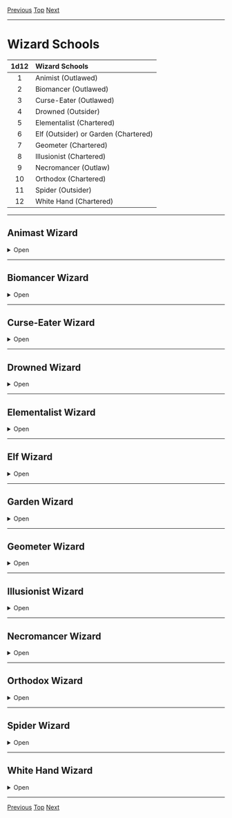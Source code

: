 [Previous](Chapter05.md#chapter-5) [Top](Chapter00.md#table-of-contents) [Next](Chapter07.md#chapter-7)

* * *
 
# Wizard Schools

| 1d12 | Wizard Schools                       |
|:----:|:------------------------------------ |
|  1   | Animist (Outlawed)                   |
|  2   | Biomancer (Outlawed)                 |
|  3   | Curse-Eater (Outlawed)               |
|  4   | Drowned (Outsider)                   |
|  5   | Elementalist (Chartered)             |
|  6   | Elf (Outsider) or Garden (Chartered) |
|  7   | Geometer (Chartered)                 |
|  8   | Illusionist (Chartered)              |
|  9   | Necromancer (Outlaw)                 |
|  10  | Orthodox (Chartered)                 |
|  11  | Spider (Outsider)                    |
|  12  | White Hand (Chartered)               |

* * *

## Animast Wizard

<details><summary>Open</summary>
<p>

**Starting Equpment**: dagger, spellbook, ink and quill. You dress for concealment.

**Perk**: If someone makes a bargain with you and breaks it, Save. If you
pass, you instantly know they have broken the bargain. Your
spells can target parasites and unborn children without targeting
their hosts.

**Drawback**: You cannot bathe. You cannot return another person’s love.

**Cantrips**
1. Transform into an oily formless creature with your face that has either a) a fly speed of 2x Movement, b) 3x Movement, c) a swim speed of 2x Movement, d) a burrow speed of Movement, e) the ability to squeeze through gaps smaller than a human
head.
2. Dim or extinguish all non-magical light sources in a 20’ radius.
3. Touch someone to learn if they have killed another sentient creature in the last 24hrs.

Mishaps

| 1d6 | Mishaps                                                                                               |
|:---:| ----------------------------------------------------------------------------------------------------- |
|  1  | MD only return to your pool on a 1-2 for 24hrs.                                                       |
|  2  | Take 1d6 damage.                                                                                      |
|  3  | Random mutation for 1d6 rounds, then Save Cups. Permanent if you fail. Resembles your transformation. |
|  4  | Blind for 1d6 rounds.                                                                                 |
|  5  | Deafened for 1d6 rounds.                                                                              |
|  6  | Spell targets you (if harmful) or enemy (if beneficial) or fizzles (if neutral).                      |

Dooms

|     | Dooms                                                                                                |
|:---:| ---------------------------------------------------------------------------------------------------- |
|  1  | Some aspect of your transformation manifests for 1 day.                                              |
|  2  | Some aspect of your transformation becomes permanent. You become crueler and greedier.               |
|  3  | Your transformation becomes permanent. You become bestial and monstrous. You become a dangerous NPC. | 

This doom can be avoided by true love, or by
slaying the last of a powerful species (black
dragons, elder trees, creation elementals,
abandoned gods).

### Spell List
 
<details><summary>Open</summary>
<p>

**1.Powerful Presence**
 
R: 0 T: self D: [dice] hours

You seem to grow in magnificence and poise, and gains +2x[dice] bonus to Save vs Domination, Charm, or Fear effects. Easily frightened creatures (horses, mice, guilt-ridden murderers) must test Morale or flee.

**2.Telekinetic Shove**
 
R: 50‘ T: creature or object D: 0

An object or creature within range is hurled through the air. Save negates. A human-sized creature travels 10’ per [dice], and takes 1d6 damage for every 10' travelled. A creature thrown at another creature requires an Attack roll to hit and inflicts 1d6 damage for every 10' travelled. This spell will also blow open all the closed but unlocked doors in a room, shatter all the windows in a building, or knock the thatched roof off a peasant's shack.

**3.Shrivel**
 
R. 50' T: [dice] creatures D: 1d6 rounds / permanent

Target loses half of its current HP and loses 6 Strength (affecting the damage it deals). Save negates. When the spell ends, the lost HP and Strength return. If this spell is cast this spell with 3 or more [dice] against a single target, the lost HP does not return, and the Strength damage is permanent. The apparent age of the target increases considerably for the spell's duration.

**4.Charm Person**
 
R: 50' T: person D: [dice] hours

Target person regards the caster as a good friend and ignores the obvious spell you just cast on them. If you invest 4 [dice] or more into this spell, the duration becomes permanent.

**5.Control Water**
 
R: 50’ T: a bucket’s worth of water D: concentration

Control a bucket’s worth of water. At one [die]: (a) propel a small boat, (b) carry a small item through the water, (c) allow someone to swim at 2x speed, (d) force someone to swim at half speed, (e) splash something no more than 5' away, (f) dry something that is wet. Each [dice] you invest increases the effects. At 4 [dice], sink ships or move small lakes.

**6.Sleep**
 
R: 50' T: [sum] HD of creatures D: 10 min / permanent

Target falls into a magical slumber, and can't be awoken by anything less vigorous than a slap. Save negates. Non-alert, unaware targets do not get a Save. If [sum] is at least 4 times the creature's HD, the duration becomes permanent (until slapped) and the creature no longer needs to eat or drink while sleeping. If you also invested 3 [dice] or more into this spell, the duration becomes permanent, and you can set the only condition that will cause the creature to awake (the sunrise before the apocalypse, true love’s kiss, etc.)

**7.Dream Eater**
 
R: 50‘ T: creature D: 0

A sleeping creature within 50' takes [sum] damage. The caster heals for the same amount. No Save. When you gain this spell, if you don't know sleep already, you learn it the next time you would roll to gain a spell. It replaces one of the spells you'd roll for.

**8.Scorching Ray**
 
R: 100' T: creatures or objects D: 0

Fire a ray at a target, dealing 1d10 fire damage with a successful attack roll. Each [dice] you invest in this spell allow you to fire an additional ray at the same target or at a new target. Creatures are not set on fire, but very flammable objects such as candles, dry straw, or paper will catch fire 1 round after being struck. Instead of using this spell to deal damage, you can instead use it to light all the candles in a single room.

**9.Scry**
 
R: [dice]x100' T: point in space D: concentration

You conjure an invisible, intangible, floating eyeball to a point in space that you designate. Unlike most spells, you do not have to have line of sight to cast it. As long as you maintain concentration, you can see through this sensor with your normal senses. This spell requires something to scry on, usually a mirror, quiet pool, clouds, or bonfire. If you invest 2 or more [dice], you can also hear through the sensor (it grows an ear). If you invest at 3 or more [dice], you can also speak through the sensor (it grows a dribbly little mouth). If you use an actual crystal ball when casting this spell, the range is instead [dice] miles. Crystal balls are rare enough that they are never offered for sale, but are worth upwards of 3,000gp. Most are ancestral relics.

**10.Alter Self**
 
R: 0 T: self D: [dice]x10 minutes

Alter your form to resemble that of another creature of your type (usually humanoid). You do not gain any special abilities from this transformation.

**11.Doom**
 
R: 50' T: creature D: concentration

Target feels cold. If you invest 3 [dice] or more, and you loudly pronounce doom on them for the next 2 turns (without being interrupted or breaking line of sight), target dies on the 3rd turn. You need to truly hate the target for this spell to work, or convince yourself that you hate the target. Even a sliver of pity cancels the spell.

**12.Curse**
 
R: 50' T: mortal creature D: permanent

You inflict a Minor or Major curse on the target. Save negates. For a minor curse, you must invest 2 [dice]. For a major curse, you must invest 4 [dice]. Dice used to cast this spell are automatically exhausted. You cannot dispel your own curses but you must set a thematically appropriate cure or method of breaking it.

</p>
</details>

### Who Are You?

Animist Wizards are also known as witches. These are the bad wizards, the ones who live in shacks on the edge of town or castles on the edge of reality. They are the cursed ones, robed in black, who you seek when all other hopes fail. When the Church turns its back on you, when you scream curses into the night, when your very soul burns, then you are in need of an Animist Wizard... or ready to become one.

 </p>
</details>

* * *

## Biomancer Wizard

<details><summary>Open</summary>
<p>

**Starting Equpment:** spellbook, ink and quill, 2 black thumb rings, and 3 random potions of the same type.

**Perk** When you drink a potion, you have a 50% chance to recycle it via whatever orifice you prefer. You have 10 minutes to excrete the potion ending the effect early.
 
**Drawback** Whenever you receive magical healing (except for the regeneration spell), Save. If you fail, gain a random mutation.
 
**Cantrips**
 
1. Transfer a blemish or cosmetic feature from one creature to another. E.g. swap eye colours, warts from a toad to a princess. You cannot transfer major features (poison, wings, etc.)

2. Taste blood to tell what kind of creature it came from.

3. If you wish, your appearance will no longer age. This may fail in times of dire stress.

**Mishaps**

| 1d6 | Mishaps                                                                                                |
|:---:| ------------------------------------------------------------------------------------------------------ |
|  1  | MD only return to your pool on a 1-2 for 24hrs.                                                        |
|  2  | Take 1d6 damage.                                                                                       |
|  3  | Random mutation for 1d6 rounds, then Save Coins. Permanent if you fail. Resembles your transformation. |
|  4  | Agony for 1d6 rounds.                                                                                  |
|  5  | Ravenously hungry. Cannot cast spells or attack until you eat 1 ration.                                |
|  6  | Slough skin. Takes 1d6 rounds to remove. Disgusting                                                    |

**Dooms**

|     | Dooms                                                                                                                                               |
|:---:| --------------------------------------------------------------------------------------------------------------------------------------------------- |
|  1  | Your appearance, race, and mutations randomize for 1 day.                                                                                           |
|  2  | Save at the start of each day. If you fail, gain a random mutation. Save again at the end of each day. If you fail, the mutation becomes permanent. | 
|  3  | You become a ravening chaotic pyschoplasm.                                                                                                          |

### Spell List

**1.Acid Arrow**
 
R: 50' T: creature D: 0
 
Target takes [sum] damage, and [sum-4] damage over the next 2 turns unless washed.
 
**2.Alter Self**
 
R: 0 T: self D: [dice]x10 minutes
 
Alter your form to resemble that of another creature of your type (usually humanoid). You do not gain any special abilities from this transformation.

**3.Animate Potion**
 
R: touch T: potion or liquid D: [sum] hours
 
You turn a potion into an obedient homunculus (HD 0). It is tiny (1' tall) and feeble (Str 1), but it can go where you direct and even bring you small items (like a single coin). The potion can be delivered by touch or by “drinking” the homunculus. Aware targets can swat the homunculus away to avoid the potion's effects. Works on any liquid except water.

**4.Extract Venom**

R: touch T: creature D: 0
 
Touch a creature or object to draw all the venom out, which then pools in your hand or a vial. Unwilling venomous creatures can Save to negate. If you use this to remove the poison from a poisoned creature, that creature gets a new Save with a +4 bonus.

**5.Shrivel**

R. 50' T: [dice] creatures D: 1d6 rounds / permanent
 
Target loses half of its current HP and loses 6 Strength (affecting the damage it deals). Save negates. When the spell ends, the lost HP and Strength return. If this spell is cast this spell with 3 or more [dice] against a single target, the lost HP does not return, and the Strength damage is permanent. The apparent age of the target increases considerably for the spell's duration.

**6.Hand of the Hound**

R. self T: one or both hands D: 10 minutes

Your hand falls off and grows into a monstrous version of itself.

HD: [dice]

Attack: [dice]+d10

Resistance: 3
 
Inventroy Slots: 16
 
You continue to control it, but if it dies, you don't have a hand anymore. Alternatively, you can have this affect both hands, but you’ll look quite foolish.

**7.Infantilize**

R: touch T: creature of [dice]x2 HD or less D: [sum] minutes
 
Target Saves or becomes an adorable, if slightly eerie, child version of itself. Creatures lose 1 HD (-6 max HP, -1 to hit, -1 to Save). The target's Strength is reduced by 5. The target is now so adorable that all who see it must Save the first time they try to harm it or hesitate. If they fail this Save, they can act normally the next round.

**8.Monsterize**
 
R: touch T: creature with 0 HD (vermin) D: [sum] minutes

Target vermin (rat, scorpion, termite, etc) becomes huge and aggressive.

HD: [dice]x2

Attack: [dice]+d10

Resistance: 1

Inventory Slots: 14

Monstrified vermin attack the nearest foe, and casters usually throw the vermin as they cast this spell. Works on goblins and other low HD monsters. There is a 1-in-10 chance that this spell will be permanent. If you invest 4 [dice], the creature also mutates.

**9.Regeneration**

R: touch T: creature D: [dice] hours
 
Target regenerates 1 HP every 10 minutes. If a sufficiently magical object (a troll heart, a unicorn horn, an aboleth eye, etc.) is used in the casting, target also regrows missing limbs or damaged organs.

**10.Become Delicious**

R: 50’ T: creature of [dice]x4 HD or less D: [sum] varies
 
Target creature smells and tastes delicious for the spell's duration. The smell radiates 20' in calm air, but can spread via wind or leave a trail. Sentient creatures can usually resist the urge to eat the target without a Save, but animals and other ravenous creatures must Save or select the spell's target as their primary attack target. Insects will be attracted to the target for the spell's duration. The target may Save at the end of each duration interval to negate the effects. 1 [dice]: minutes, 2 [dice]: hours, 3 [dice]: months, 4 [dice] years. This spell can also affect dead creatures

**11.Wave of Mutilation**

R: 30' T: area D: 0
 
Everything in a 30' cone takes [sum] slashing damage. This spell leaves dozens of deep cuts. It shreds clothing, paper, and other fragile items.
 
**12.Mutate**

R: touch T: creature D: permanent
 
Target gains [dice] random mutations. Save negates, Save once per mutation. If the creature chooses to fail its Save, roll double the number of mutations, and the caster chooses which half are gained.
 
### Who Are You?

Biomancy is forbidden. The Authority’s law is clear; mortals were meant to live for a time, age, and die. Flesh is temptation and corruption. Biomancers revel in the 􀁃esh, seeking power and immortality by adjusting their physical forms. Some masquerade as physicians, philosophers, or wizards of other schools.
 
</p>
</details>

* * *

## Curse-Eater Wizard

<details><summary>Open</summary>
<p>

**Starting Equpment:**

**Perk**
 
**Drawback**
 
**Cantrips**

**Mishaps**

| 1d6 | Mishaps                                                                                               |
|:---:| ----------------------------------------------------------------------------------------------------- |
|  1  | MD only return to your pool on a 1-2 for 24hrs.                                                       |
|  2  | Take 1d6 damage.                                                                                      |
|  3  | Random mutation for 1d6 rounds, then Save Cups. Permanent if you fail. Resembles your transformation. |
|  4  | Blind for 1d6 rounds.                                                                                 |
|  5  | Deafened for 1d6 rounds.                                                                              |
|  6  | Spell targets you (if harmful) or enemy (if beneficial) or fizzles (if neutral).                      |

**Dooms**

|     | Dooms                                                                                                |
|:---:| ---------------------------------------------------------------------------------------------------- |
|  1  | Some aspect of your transformation manifests for 1 day.                                              |
|  2  | Some aspect of your transformation becomes permanent. You become crueler and greedier.               |
|  3  | Your transformation becomes permanent. You become bestial and monstrous. You become a dangerous NPC. | 

### Spell List
 
### Who Are You?

</p>
</details>

* * *

## Drowned Wizard

<details><summary>Open</summary>
<p>

**Starting Equpment:**

**Perk**
 
**Drawback**
 
**Cantrips**

**Mishaps**

| 1d6 | Mishaps                                                                                               |
|:---:| ----------------------------------------------------------------------------------------------------- |
|  1  | MD only return to your pool on a 1-2 for 24hrs.                                                       |
|  2  | Take 1d6 damage.                                                                                      |
|  3  | Random mutation for 1d6 rounds, then Save Cups. Permanent if you fail. Resembles your transformation. |
|  4  | Blind for 1d6 rounds.                                                                                 |
|  5  | Deafened for 1d6 rounds.                                                                              |
|  6  | Spell targets you (if harmful) or enemy (if beneficial) or fizzles (if neutral).                      |

**Dooms**

|     | Dooms                                                                                                |
|:---:| ---------------------------------------------------------------------------------------------------- |
|  1  | Some aspect of your transformation manifests for 1 day.                                              |
|  2  | Some aspect of your transformation becomes permanent. You become crueler and greedier.               |
|  3  | Your transformation becomes permanent. You become bestial and monstrous. You become a dangerous NPC. | 

### Spell List
 
### Who Are You?

</p>
</details>

* * *

## Elementalist Wizard

<details><summary>Open</summary>
<p>

**Starting Equpment:**

**Perk**
 
**Drawback**
 
**Cantrips**

**Mishaps**

| 1d6 | Mishaps                                                                                               |
|:---:| ----------------------------------------------------------------------------------------------------- |
|  1  | MD only return to your pool on a 1-2 for 24hrs.                                                       |
|  2  | Take 1d6 damage.                                                                                      |
|  3  | Random mutation for 1d6 rounds, then Save Cups. Permanent if you fail. Resembles your transformation. |
|  4  | Blind for 1d6 rounds.                                                                                 |
|  5  | Deafened for 1d6 rounds.                                                                              |
|  6  | Spell targets you (if harmful) or enemy (if beneficial) or fizzles (if neutral).                      |

**Dooms**

|     | Dooms                                                                                                |
|:---:| ---------------------------------------------------------------------------------------------------- |
|  1  | Some aspect of your transformation manifests for 1 day.                                              |
|  2  | Some aspect of your transformation becomes permanent. You become crueler and greedier.               |
|  3  | Your transformation becomes permanent. You become bestial and monstrous. You become a dangerous NPC. | 

### Spell List
 
### Who Are You?

</p>
</details>

* * *

## Elf Wizard

<details><summary>Open</summary>
<p>

**Starting Equpment:**

**Perk**
 
**Drawback**
 
**Cantrips**

**Mishaps**

| 1d6 | Mishaps                                                                                               |
|:---:| ----------------------------------------------------------------------------------------------------- |
|  1  | MD only return to your pool on a 1-2 for 24hrs.                                                       |
|  2  | Take 1d6 damage.                                                                                      |
|  3  | Random mutation for 1d6 rounds, then Save Cups. Permanent if you fail. Resembles your transformation. |
|  4  | Blind for 1d6 rounds.                                                                                 |
|  5  | Deafened for 1d6 rounds.                                                                              |
|  6  | Spell targets you (if harmful) or enemy (if beneficial) or fizzles (if neutral).                      |

**Dooms**

|     | Dooms                                                                                                |
|:---:| ---------------------------------------------------------------------------------------------------- |
|  1  | Some aspect of your transformation manifests for 1 day.                                              |
|  2  | Some aspect of your transformation becomes permanent. You become crueler and greedier.               |
|  3  | Your transformation becomes permanent. You become bestial and monstrous. You become a dangerous NPC. | 

### Spell List
 
### Who Are You?

</p>
</details>

* * *

## Garden Wizard

<details><summary>Open</summary>
<p>

**Starting Equpment:**

**Perk**
 
**Drawback**
 
**Cantrips**

**Mishaps**

| 1d6 | Mishaps                                                                                               |
|:---:| ----------------------------------------------------------------------------------------------------- |
|  1  | MD only return to your pool on a 1-2 for 24hrs.                                                       |
|  2  | Take 1d6 damage.                                                                                      |
|  3  | Random mutation for 1d6 rounds, then Save Cups. Permanent if you fail. Resembles your transformation. |
|  4  | Blind for 1d6 rounds.                                                                                 |
|  5  | Deafened for 1d6 rounds.                                                                              |
|  6  | Spell targets you (if harmful) or enemy (if beneficial) or fizzles (if neutral).                      |

**Dooms**

|     | Dooms                                                                                                |
|:---:| ---------------------------------------------------------------------------------------------------- |
|  1  | Some aspect of your transformation manifests for 1 day.                                              |
|  2  | Some aspect of your transformation becomes permanent. You become crueler and greedier.               |
|  3  | Your transformation becomes permanent. You become bestial and monstrous. You become a dangerous NPC. | 

### Spell List
 
### Who Are You?

</p>
</details>

* * *

## Geometer Wizard

<details><summary>Open</summary>
<p>

**Starting Equpment:**

**Perk**
 
**Drawback**
 
**Cantrips**

**Mishaps**

| 1d6 | Mishaps                                                                                               |
|:---:| ----------------------------------------------------------------------------------------------------- |
|  1  | MD only return to your pool on a 1-2 for 24hrs.                                                       |
|  2  | Take 1d6 damage.                                                                                      |
|  3  | Random mutation for 1d6 rounds, then Save Cups. Permanent if you fail. Resembles your transformation. |
|  4  | Blind for 1d6 rounds.                                                                                 |
|  5  | Deafened for 1d6 rounds.                                                                              |
|  6  | Spell targets you (if harmful) or enemy (if beneficial) or fizzles (if neutral).                      |

**Dooms**

|     | Dooms                                                                                                |
|:---:| ---------------------------------------------------------------------------------------------------- |
|  1  | Some aspect of your transformation manifests for 1 day.                                              |
|  2  | Some aspect of your transformation becomes permanent. You become crueler and greedier.               |
|  3  | Your transformation becomes permanent. You become bestial and monstrous. You become a dangerous NPC. | 

### Spell List
 
### Who Are You?

</p>
</details>

* * *

## Illusionist Wizard

<details><summary>Open</summary>
<p>

**Starting Equpment:**

**Perk**
 
**Drawback**
 
**Cantrips**

**Mishaps**

| 1d6 | Mishaps                                                                                               |
|:---:| ----------------------------------------------------------------------------------------------------- |
|  1  | MD only return to your pool on a 1-2 for 24hrs.                                                       |
|  2  | Take 1d6 damage.                                                                                      |
|  3  | Random mutation for 1d6 rounds, then Save Cups. Permanent if you fail. Resembles your transformation. |
|  4  | Blind for 1d6 rounds.                                                                                 |
|  5  | Deafened for 1d6 rounds.                                                                              |
|  6  | Spell targets you (if harmful) or enemy (if beneficial) or fizzles (if neutral).                      |

**Dooms**

|     | Dooms                                                                                                |
|:---:| ---------------------------------------------------------------------------------------------------- |
|  1  | Some aspect of your transformation manifests for 1 day.                                              |
|  2  | Some aspect of your transformation becomes permanent. You become crueler and greedier.               |
|  3  | Your transformation becomes permanent. You become bestial and monstrous. You become a dangerous NPC. | 

### Spell List
 
### Who Are You?

</p>
</details>

* * *

## Necromancer Wizard

<details><summary>Open</summary>
<p>

**Starting Equpment:**

**Perk**
 
**Drawback**
 
**Cantrips**

**Mishaps**

| 1d6 | Mishaps                                                                                               |
|:---:| ----------------------------------------------------------------------------------------------------- |
|  1  | MD only return to your pool on a 1-2 for 24hrs.                                                       |
|  2  | Take 1d6 damage.                                                                                      |
|  3  | Random mutation for 1d6 rounds, then Save Cups. Permanent if you fail. Resembles your transformation. |
|  4  | Blind for 1d6 rounds.                                                                                 |
|  5  | Deafened for 1d6 rounds.                                                                              |
|  6  | Spell targets you (if harmful) or enemy (if beneficial) or fizzles (if neutral).                      |

**Dooms**

|     | Dooms                                                                                                |
|:---:| ---------------------------------------------------------------------------------------------------- |
|  1  | Some aspect of your transformation manifests for 1 day.                                              |
|  2  | Some aspect of your transformation becomes permanent. You become crueler and greedier.               |
|  3  | Your transformation becomes permanent. You become bestial and monstrous. You become a dangerous NPC. | 

### Spell List
 
### Who Are You?

</p>
</details>

* * *

## Orthodox Wizard

<details><summary>Open</summary>
<p>

**Starting Equpment:**

**Perk**
 
**Drawback**
 
**Cantrips**

**Mishaps**

| 1d6 | Mishaps                                                                                               |
|:---:| ----------------------------------------------------------------------------------------------------- |
|  1  | MD only return to your pool on a 1-2 for 24hrs.                                                       |
|  2  | Take 1d6 damage.                                                                                      |
|  3  | Random mutation for 1d6 rounds, then Save Cups. Permanent if you fail. Resembles your transformation. |
|  4  | Blind for 1d6 rounds.                                                                                 |
|  5  | Deafened for 1d6 rounds.                                                                              |
|  6  | Spell targets you (if harmful) or enemy (if beneficial) or fizzles (if neutral).                      |

**Dooms**

|     | Dooms                                                                                                |
|:---:| ---------------------------------------------------------------------------------------------------- |
|  1  | Some aspect of your transformation manifests for 1 day.                                              |
|  2  | Some aspect of your transformation becomes permanent. You become crueler and greedier.               |
|  3  | Your transformation becomes permanent. You become bestial and monstrous. You become a dangerous NPC. | 

### Spell List
 
### Who Are You?

</p>
</details>

* * *

## Spider Wizard

<details><summary>Open</summary>
<p>

**Starting Equpment:**

**Perk**
 
**Drawback**
 
**Cantrips**

**Mishaps**

| 1d6 | Mishaps                                                                                               |
|:---:| ----------------------------------------------------------------------------------------------------- |
|  1  | MD only return to your pool on a 1-2 for 24hrs.                                                       |
|  2  | Take 1d6 damage.                                                                                      |
|  3  | Random mutation for 1d6 rounds, then Save Cups. Permanent if you fail. Resembles your transformation. |
|  4  | Blind for 1d6 rounds.                                                                                 |
|  5  | Deafened for 1d6 rounds.                                                                              |
|  6  | Spell targets you (if harmful) or enemy (if beneficial) or fizzles (if neutral).                      |

**Dooms**

|     | Dooms                                                                                                |
|:---:| ---------------------------------------------------------------------------------------------------- |
|  1  | Some aspect of your transformation manifests for 1 day.                                              |
|  2  | Some aspect of your transformation becomes permanent. You become crueler and greedier.               |
|  3  | Your transformation becomes permanent. You become bestial and monstrous. You become a dangerous NPC. | 

### Spell List
 
### Who Are You?

</p>
</details>

* * *

## White Hand Wizard

<details><summary>Open</summary>
<p>

**Starting Equpment:**

**Perk**
 
**Drawback**
 
**Cantrips**

**Mishaps**

| 1d6 | Mishaps                                                                                               |
|:---:| ----------------------------------------------------------------------------------------------------- |
|  1  | MD only return to your pool on a 1-2 for 24hrs.                                                       |
|  2  | Take 1d6 damage.                                                                                      |
|  3  | Random mutation for 1d6 rounds, then Save Cups. Permanent if you fail. Resembles your transformation. |
|  4  | Blind for 1d6 rounds.                                                                                 |
|  5  | Deafened for 1d6 rounds.                                                                              |
|  6  | Spell targets you (if harmful) or enemy (if beneficial) or fizzles (if neutral).                      |

**Dooms**

|     | Dooms                                                                                                |
|:---:| ---------------------------------------------------------------------------------------------------- |
|  1  | Some aspect of your transformation manifests for 1 day.                                              |
|  2  | Some aspect of your transformation becomes permanent. You become crueler and greedier.               |
|  3  | Your transformation becomes permanent. You become bestial and monstrous. You become a dangerous NPC. | 

### Spell List
 
### Who Are You?

</p>
</details>

* * *

[Previous](Chapter02.md#chapter-2-characters) [Top](Chapter00.md#table-of-contents) [Next](Chapter04.md#chapter-4-equipment)
